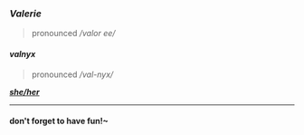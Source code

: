 ### ***Valerie***
> pronounced */valor ee/*

#### *valnyx*
> pronounced */val-nyx/*
 
***[she/her](https://pronoun.is/she-her-examples/)***

---
#### don't forget to have fun!~
